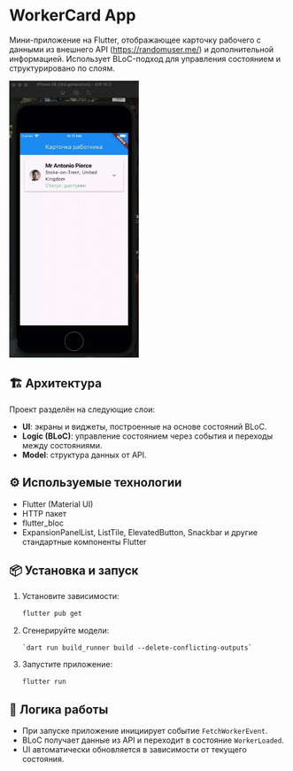 # WorkerCard App

Мини-приложение на Flutter, отображающее карточку рабочего с данными из внешнего API (https://randomuser.me/) и дополнительной информацией. Использует BLoC-подход для управления состоянием и структурировано по слоям.

<img src="misc/demo.gif" height="500" />

## 🏗 Архитектура

Проект разделён на следующие слои:

- **UI**: экраны и виджеты, построенные на основе состояний BLoC.
- **Logic (BLoC)**: управление состоянием через события и переходы между состояниями.
- **Model**: структура данных от API.

## ⚙️ Используемые технологии

- Flutter (Material UI)
- HTTP пакет
- flutter_bloc
- ExpansionPanelList, ListTile, ElevatedButton, Snackbar и другие стандартные компоненты Flutter

## 📦 Установка и запуск

1. Установите зависимости:
   ```bash
   flutter pub get
   ```
2. Сгенерируйте модели:
   ```
   `dart run build_runner build --delete-conflicting-outputs`
    ```
3. Запустите приложение:
   ```bash
   flutter run
   ```

## 🔁 Логика работы

- При запуске приложение инициирует событие `FetchWorkerEvent`.
- BLoC получает данные из API и переходит в состояние `WorkerLoaded`.
- UI автоматически обновляется в зависимости от текущего состояния.
